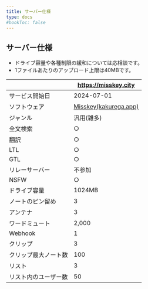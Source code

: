 ```yaml
---
title: サーバー仕様
type: docs
#bookToc: false
---
```


## サーバー仕様

- ドライブ容量や各種制限の緩和については応相談です。
- 1ファイルあたりのアップロード上限は40MBです。

|  | https://misskey.city |
| --- | --- |
| サービス開始日 | 2024-07-01 |
| ソフトウェア | [Misskey(kakurega.app)](https://github.com/hideki0403/kakurega.app) |
| ジャンル | 汎用(雑多) |
| 全文検索 | ○ |
| 翻訳 | ○ |
| LTL | ○ |
| GTL | ○ | 
| リレーサーバー | 不参加 |
| NSFW | ○ |
| ドライブ容量 | 1024MB |
| ノートのピン留め | 3 |
| アンテナ | 3 |
| ワードミュート | 2,000 |
| Webhook | 1 |
| クリップ | 3 |
| クリップ最大ノート数 | 100 |
| リスト | 3 |
| リスト内のユーザー数 | 50 |